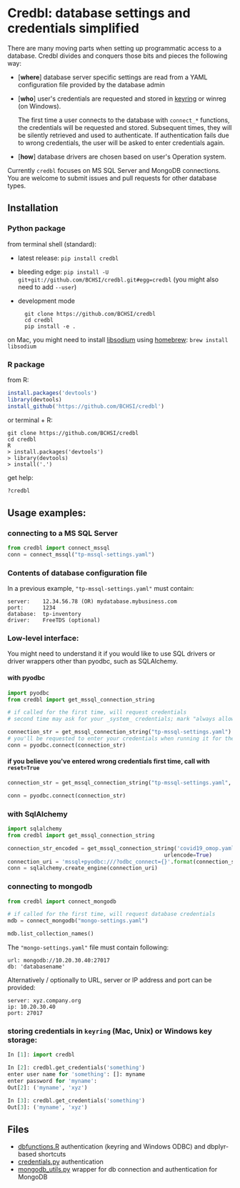 # Credbl: database settings and credentials simplified

There are many moving parts when setting up programmatic access to a database. Credbl divides and conquers those bits and pieces the following way:
- [**where**] database server specific settings are read from a YAML configuration file provided by the database admin
- [**who**] user's credentials are requested and stored in [keyring](https://github.com/jaraco/keyring) or winreg (on Windows).

    The first time a user connects to the database with `connect_*` functions, the credentials will be requested and stored. Subsequent times, they will be silently retrieved and used to authenticate. If authentication fails due to wrong credentials, the user will be asked to enter credentials again.
- [**how**] database drivers are chosen based on user's Operation system. 

Currently `credbl` focuses on MS SQL Server and MongoDB connections. You are welcome to submit issues and pull requests for other database types.

## Installation

### Python package

from terminal shell (standard):
- latest release: `pip install credbl`

- bleeding edge: `pip install -U git+git://github.com/BCHSI/credbl.git#egg=credbl` (you might also need to add `--user`)

- development mode

        git clone https://github.com/BCHSI/credbl
        cd credbl
        pip install -e .

on Mac, you might need to install [libsodium](https://github.com/jedisct1/libsodium) using [homebrew](https://brew.sh/):
```brew install libsodium```

### R package

from R:

```R
install.packages('devtools')
library(devtools)
install_github('https://github.com/BCHSI/credbl')
```

or terminal + R:

    git clone https://github.com/BCHSI/credbl
    cd credbl
    R
    > install.packages('devtools')
    > library(devtools)
    > install('.')

get help:
    
```R
?credbl
```
    
## Usage examples:

### connecting to a MS SQL Server

```python
from credbl import connect_mssql
conn = connect_mssql("tp-mssql-settings.yaml")
```
    
### Contents of database configuration file
In a previous example, `"tp-mssql-settings.yaml"` must contain:

    server:    12.34.56.78 (OR) mydatabase.mybusiness.com
    port:      1234
    database:  tp-inventory
    driver:    FreeTDS (optional)

### Low-level interface: 
You might need to understand it if you would like to use SQL drivers
or driver wrappers other than pyodbc, such as SQLAlchemy.

#### with pyodbc

```python
import pyodbc
from credbl import get_mssql_connection_string 

# if called for the first time, will request credentials
# second time may ask for your _system_ credentials; mark "always allow"

connection_str = get_mssql_connection_string("tp-mssql-settings.yaml")
# you'll be requested to enter your credentials when running it for the first time
conn = pyodbc.connect(connection_str)
```
    
#### if you believe you've entered wrong credentials first time, call with `reset=True`

```python
connection_str = get_mssql_connection_string("tp-mssql-settings.yaml", reset=True)

conn = pyodbc.connect(connection_str)
```

### with SqlAlchemy

```python
import sqlalchemy
from credbl import get_mssql_connection_string 

connection_str_encoded = get_mssql_connection_string('covid19_omop.yaml',
                                                 urlencode=True)
connection_uri = 'mssql+pyodbc:///?odbc_connect={}'.format(connection_str_encoded)
conn = sqlalchemy.create_engine(connection_uri)
```

### connecting to mongodb

```python
from credbl import connect_mongodb

# if called for the first time, will request database credentials
mdb = connect_mongodb("mongo-settings.yaml")

mdb.list_collection_names()
```
    
The `"mongo-settings.yaml"` file must contain following:

    url: mongodb://10.20.30.40:27017
    db: 'databasename'

Alternatively / optionally to URL, server or IP address and port can be provided:

    server: xyz.company.org
    ip: 10.20.30.40
    port: 27017

    
### storing credentials in `keyring` (Mac, Unix) or Windows key storage:

```python
In [1]: import credbl

In [2]: credbl.get_credentials('something')
enter user name for 'something': []: myname
enter password for 'myname':
Out[2]: ('myname', 'xyz')

In [3]: credbl.get_credentials('something')
Out[3]: ('myname', 'xyz')
```  

## Files

- [dbfunctions.R](dbfunctions.R) authentication (keyring and Windows ODBC) and dbplyr-based shortcuts
- [credentials.py](credbl/credentials.py) authentication
- [mongodb_utils.py](credbl/mongodb_utils.py) wrapper for db connection and authentication for MongoDB
